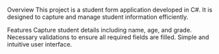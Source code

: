 Overview
This project is a  student form application developed in C#. It is designed to capture and manage student information efficiently.

Features
Capture student details including name, age, and grade.
Necessary validations to ensure all required fields are filled.
Simple and intuitive user interface.

